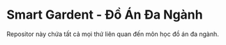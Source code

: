 # Smart Gardent - Đồ Án Đa Ngành
Repositor này chứa tất cả mọi thứ liên quan đến môn học đồ án đa ngành. 
